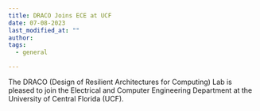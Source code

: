 ```yaml
---
title: DRACO Joins ECE at UCF
date: 07-08-2023
last_modified_at: ""
author: 
tags:
  - general

---
```


<!-- excerpt start -->
The DRACO (Design of Resilient Architectures for Computing) Lab is pleased to join the Electrical and Computer Engineering Department at the University of Central Florida (UCF).
<!-- excerpt end -->